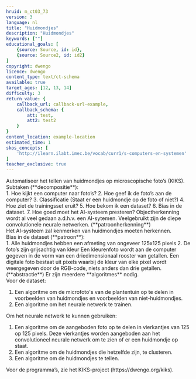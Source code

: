 ```yaml
---
hruid: m_ct03_73
version: 3
language: nl
title: "Huidmondjes"
description: "Huidmondjes"
keywords: [""]
educational_goals: [
    {source: Source, id: id}, 
    {source: Source2, id: id2}
]
copyright: dwengo
licence: dwengo
content_type: text/ct-schema
available: true
target_ages: [12, 13, 14]
difficulty: 3
return_value: {
    callback_url: callback-url-example,
    callback_schema: {
        att: test,
        att2: test2
    }
}
content_location: example-location
estimated_time: 1
skos_concepts: [
    'http://ilearn.ilabt.imec.be/vocab/curr1/s-computers-en-systemen'
]
teacher_exclusive: true
---
```


<context>
Automatiseer het tellen van huidmondjes op microscopische foto’s (KIKS).
</context>
<decomposition>
Subtaken (**decompositie**):<br>
1. Hoe kijkt een computer naar foto’s?
2. Hoe geef ik de foto’s aan de computer?
3. Classificatie (Staat er een huidmondje op de foto of niet?)
4. Hoe ziet de trainingsset eruit?
5. Hoe bekom ik een dataset?
6. Bias in de dataset.
7. Hoe goed moet het AI-systeem presteren?
</decomposition>
<patternRecognition>
Objectherkenning wordt al veel gedaan a.d.h.v. een AI-sytemen. Veelgebruikt zijn de diepe convolutionele neurale netwerken. (**patroonherkenning**)<br>
Het AI-systeem zal kenmerken van huidmondjes moeten herkennen.<br>
Bias in de dataset (**patroon**): <br>
1. Alle huidmondjes hebben een afmeting van ongeveer 125x125 pixels
2. De foto’s zijn grijsachtig van kleur
</patternRecognition>
<abstraction>
Een kleurenfoto wordt aan de computer gegeven in de vorm van een driedimensionaal rooster van getallen. Een digitale foto bestaat uit pixels waarbij de kleur van elke pixel wordt weergegeven door de RGB-code, niets anders dan drie getallen. (**abstractie**)
</abstraction>
<algorithms>
Er zijn meerdere **algoritmes** nodig. <br>
Voor de dataset:
<ol>
    <li>Een algoritme om de microfoto's van de plantentuin op te delen in voorbeelden van huidmondjes en voorbeelden van niet-huidmondjes.</li>
    <li>Een algoritme om het neurale netwerk te trainen.</li>
</ol>
Om het neurale netwerk te kunnen gebruiken:
<ol>
    <li>Een algoritme om de aangeboden foto op te delen in vierkantjes van 125 op 125 pixels. Deze vierkantjes worden aangeboden aan het convolutioneel neurale netwerk om te zien of er een huidmondje op staat.</li>
    <li>Een algoritme om de huidmondjes die hetzelfde zijn, te clusteren.   </li> 
    <li>Een algoritme om de huidmondjes te tellen. </li>
</ol>
</algorithms>
<implementation>
Voor de programma’s, zie het KIKS-project (https://dwengo.org/kiks).
</implementation>

